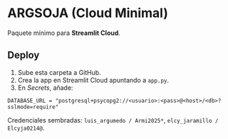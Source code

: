 # ARGSOJA (Cloud Minimal)

Paquete mínimo para **Streamlit Cloud**.

## Deploy
1) Sube esta carpeta a GitHub.
2) Crea la app en Streamlit Cloud apuntando a `app.py`.
3) En *Secrets*, añade:

```
DATABASE_URL = "postgresql+psycopg2://<usuario>:<pass>@<host>/<db>?sslmode=require"
```

Credenciales sembradas: `luis_argumedo / Armi2025*`, `elcy_jaramillo / Elcyja0214@`.
